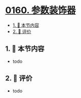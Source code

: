# [0160. 参数装饰器](https://github.com/tnotesjs/TNotes.typescript/tree/main/notes/0160.%20%E5%8F%82%E6%95%B0%E8%A3%85%E9%A5%B0%E5%99%A8)

<!-- region:toc -->

- [1. 🎯 本节内容](#1--本节内容)
- [2. 🫧 评价](#2--评价)

<!-- endregion:toc -->

## 1. 🎯 本节内容

- todo

## 2. 🫧 评价

- todo
